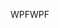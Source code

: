 <span data-ttu-id="f10ec-101">WPF</span><span class="sxs-lookup"><span data-stu-id="f10ec-101">WPF</span></span>